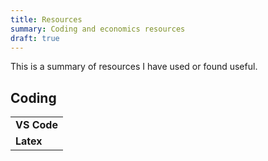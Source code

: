 ```yaml
---
title: Resources
summary: Coding and economics resources
draft: true
---
```


This is a summary of resources I have used or found useful.

## Coding
<table width="100%">
<tbody>
<tr>
  <td>
    <strong>VS Code<strog>
  </td>
</tr>
<tr>
  <td>
    <strong>Latex<strong>
  </td>
</tr>
</tbody>